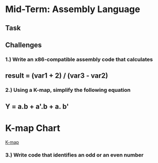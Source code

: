 # Mid-Term: Assembly Language

## Task

## Challenges

###  1.) Write an x86-compatible assembly code that calculates
## result = (var1 + 2) / (var3 - var2)


### 2.) Using a K-map, simplify the following equation
## Y = a.b + a'.b + a. b'
# K-map Chart
[K-map](docs/flowchart.jpeg)


### 3.) Write code that identifies an odd or an even number


